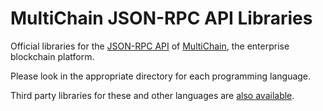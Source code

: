 MultiChain JSON-RPC API Libraries
=================================

Official libraries for the [JSON-RPC API](https://www.multichain.com/developers/json-rpc-api/) of [MultiChain](https://www.multichain.com/), the enterprise blockchain platform.

Please look in the appropriate directory for each programming language.

Third party libraries for these and other languages are [also available](https://www.multichain.com/developers/#toolslibraries).
